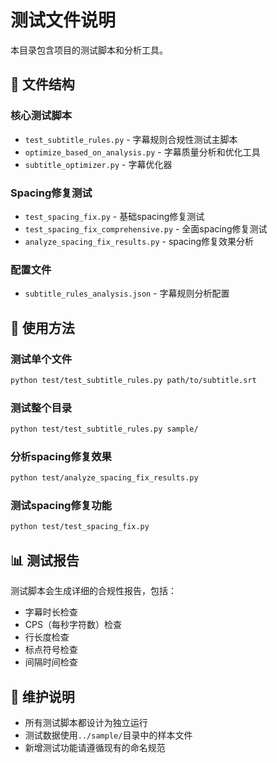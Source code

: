 # 测试文件说明

本目录包含项目的测试脚本和分析工具。

## 📁 文件结构

### 核心测试脚本
- `test_subtitle_rules.py` - 字幕规则合规性测试主脚本
- `optimize_based_on_analysis.py` - 字幕质量分析和优化工具
- `subtitle_optimizer.py` - 字幕优化器

### Spacing修复测试
- `test_spacing_fix.py` - 基础spacing修复测试
- `test_spacing_fix_comprehensive.py` - 全面spacing修复测试
- `analyze_spacing_fix_results.py` - spacing修复效果分析

### 配置文件
- `subtitle_rules_analysis.json` - 字幕规则分析配置

## 🚀 使用方法

### 测试单个文件
```bash
python test/test_subtitle_rules.py path/to/subtitle.srt
```

### 测试整个目录
```bash
python test/test_subtitle_rules.py sample/
```

### 分析spacing修复效果
```bash
python test/analyze_spacing_fix_results.py
```

### 测试spacing修复功能
```bash
python test/test_spacing_fix.py
```

## 📊 测试报告

测试脚本会生成详细的合规性报告，包括：
- 字幕时长检查
- CPS（每秒字符数）检查
- 行长度检查
- 标点符号检查
- 间隔时间检查

## 🔧 维护说明

- 所有测试脚本都设计为独立运行
- 测试数据使用`../sample/`目录中的样本文件
- 新增测试功能请遵循现有的命名规范
